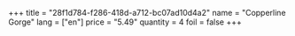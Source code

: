 +++
title = "28f1d784-f286-418d-a712-bc07ad10d4a2"
name = "Copperline Gorge"
lang = ["en"]
price = "5.49"
quantity = 4
foil = false
+++
